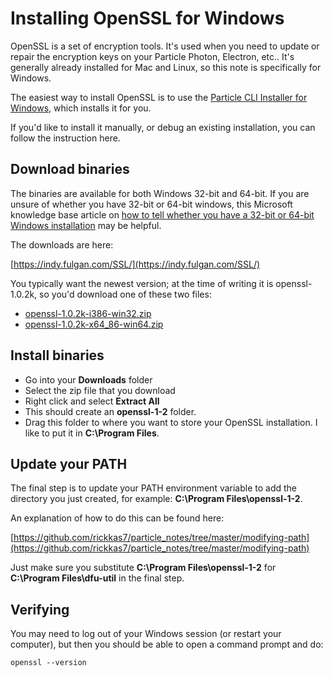 # Installing OpenSSL for Windows

OpenSSL is a set of encryption tools. It's used when you need to update or repair the encryption keys on your Particle Photon, Electron, etc.. It's generally already installed for Mac and Linux, so this note is specifically for Windows.

The easiest way to install OpenSSL is to use the [Particle CLI Installer for Windows](https://binaries.particle.io/cli/installer/windows/ParticleCLISetup.exe), which installs it for you. 

If you'd like to install it manually, or debug an existing installation, you can follow the instruction here.

## Download binaries

The binaries are available for both Windows 32-bit and 64-bit. If you are unsure of whether you have 32-bit or 64-bit windows, this Microsoft knowledge base article on [how to tell whether you have a 32-bit or 64-bit Windows installation](https://support.microsoft.com/en-us/kb/827218) may be helpful.

The downloads are here:

[https://indy.fulgan.com/SSL/](https://indy.fulgan.com/SSL/)

You typically want the newest version; at the time of writing it is openssl-1.0.2k, so you'd download one of these two files:

- [openssl-1.0.2k-i386-win32.zip](https://indy.fulgan.com/SSL/openssl-1.0.2k-i386-win32.zip) 
- [openssl-1.0.2k-x64_86-win64.zip](https://indy.fulgan.com/SSL/openssl-1.0.2k-x64_86-win64.zip)

## Install binaries

- Go into your **Downloads** folder
- Select the zip file that you download
- Right click and select **Extract All**
- This should create an **openssl-1-2** folder.
- Drag this folder to where you want to store your OpenSSL installation. I like to put it in **C:\Program Files**.

## Update your PATH

The final step is to update your PATH environment variable to add the directory you just created, for example: **C:\Program Files\openssl-1-2**.

An explanation of how to do this can be found here:

[https://github.com/rickkas7/particle_notes/tree/master/modifying-path](https://github.com/rickkas7/particle_notes/tree/master/modifying-path)

Just make sure you substitute **C:\Program Files\openssl-1-2** for **C:\Program Files\dfu-util** in the final step.

## Verifying 

You may need to log out of your Windows session (or restart your computer), but then you should be able to open a command prompt and do:

```
openssl --version
```








